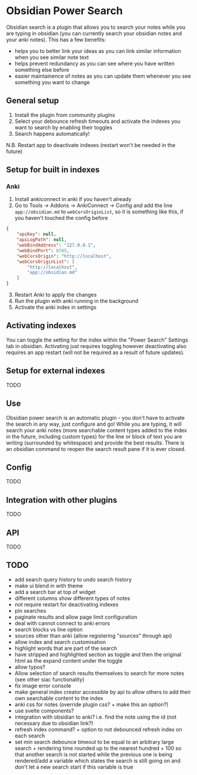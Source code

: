 # Obsidian Power Search

Obsidian search is a plugin that allows you to search your notes while you are typing in obsidian (you can currently search your obsidian notes and your anki notes). This has a few benefits:
- helps you to better link your ideas as you can link similar information when you see similar note text
- helps prevent redundancy as you can see where you have written something else before
- easier maintainence of notes as you can update them whenever you see something you want to change

## General setup

1. Install the plugin from community plugins
2. Select your debounce refresh timeouts and activate the indexes you want to search by enabling their toggles
3. Search happens automatically!

N.B. Restart app to deactivate indexes (restart won't be needed in the future)

## Setup for built in indexes

### Anki


1. Install ankiconnect in anki if you haven't already
2. Go to Tools -> Addons -> AnkiConnect -> Config and add the line ```app://obsidian.md``` to ```webCorsOriginList```, so it is something like this, if you haven't touched the config before

```JSON
{
    "apiKey": null,
    "apiLogPath": null,
    "webBindAddress": "127.0.0.1",
    "webBindPort": 8765,
    "webCorsOrigin": "http://localhost",
    "webCorsOriginList": [
        "http://localhost",
        "app://obsidian.md"
    ]
}
```

3. Restart Anki to apply the changes
4. Run the plugin with anki running in the background
5. Activate the anki index in settings 

## Activating indexes

You can toggle the setting for the index within the "Power Search" Settings tab in obsidian. Activating just requires toggling however deactivating also requires an app restart (will not be required as a result of future updates).

## Setup for external indexes

TODO

## Use 

Obsidian power search is an automatic plugin - you don't have to activate the search in any way, just configure and go! While you are typing, it will search your anki notes (more searchable content types added to the index in the future, including custom types) for the line or block of text you are writing (surrounded by whitespace) and provide the best results. There is an obsidian command to reopen the search result pane if it is ever closed.

## Config

TODO 

## Integration with other plugins

TODO

## API 

TODO

## TODO 

- add search query history to undo search history
- make ui blend in with theme
- add a search bar at top of widget
- different columns show different types of notes
- not require restart for deactivating indexes
- pin searches
- paginate results and allow page limit configuration
- deal with cannot connect to anki errors
- search blocks vs line option 
- sources other than anki (allow registering "sources" through api)
- allow index and search customisation
- highlight words that are part of the search
- have stripped and highlighted section as toggle and then the original html as the expand content under the toggle
- allow typos?
- Allow selection of search results themselves to search for more notes (see other siac functionality)
- fix image error console
- make general index creator accessible by api to allow others to add their own searchable content to the index
- anki css for notes (override plugin css? + make this an option?)
- use svelte components?
- integration with obsidian to anki? i.e. find the note using the id (not necessary due to obsidian link?)
- refresh index command? + option to not debounced refresh index on each search 
- set min search debounce timeout to be equal to an arbitrary large search + rendering time rounded up to the nearest hundred + 100 so that another search is not started while the previous one is being rendered/add a variable which states the search is still going on and don't let a new search start if this variable is true
